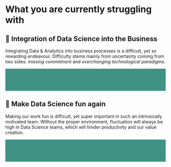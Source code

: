 <style>
.ok {
  color: #409285;
  background: #409285;
  border: 1px #409285;
}
</style>

# What you are currently struggling with

## 🔩 Integration of Data Science into the Business

Integrating Data & Analytics into business processes is a difficult, yet so rewarding endeavour. Difficulty stems mainly from uncertainty coming from two sides: <i>missing commitment</i> and <i>everchanging technological paradigms</i>.

<div class="box ok">
  &#9432; I close the gap between stakeholders and developers by speaking business and tech!
</div>

<div class="box ok">
  &#9432; I provide in-depths architectural frameworks and templates to keep our applications flexible!
</div>

## 🎉 Make Data Science fun again

Making our work fun is difficult, yet super important in such an intrinsically motivated team. Without the proper environment, fluctuation will always be high in Data Science teams, which will hinder productivity and our value creation.

<div class="box ok">
  &#9432; I create a happy and rewarding working place for Data Scientists by speaking the same language!
</div>

<div class="box ok">
  &#9432; I define and create development paths for Data Scientists to cling to their desires.
</div>

